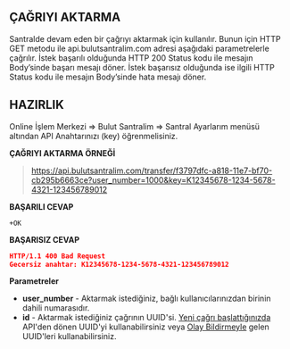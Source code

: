 **ÇAĞRIYI AKTARMA**
----
Santralde devam eden bir çağrıyı aktarmak için kullanılır. Bunun için HTTP GET metodu ile api.bulutsantralim.com adresi aşağıdaki
parametrelerle çağrılır. İstek başarılı olduğunda HTTP 200 Status kodu ile mesajın Body’sinde başarı mesajı döner. İstek başarısız
olduğunda ise ilgili HTTP Status kodu ile mesajın Body’sinde hata mesajı döner.

**HAZIRLIK**
----
  Online İşlem Merkezi => Bulut Santralim => Santral Ayarlarım menüsü altından API Anahtarınızı (key) öğrenmelisiniz.

**ÇAĞRIYI AKTARMA ÖRNEĞİ**

>https://api.bulutsantralim.com/transfer/f3797dfc-a818-11e7-bf70-cb295b6663ce?user_number=1000&key=K12345678-1234-5678-4321-123456789012

**BAŞARILI CEVAP**
```
+OK
```

**BAŞARISIZ CEVAP** 

```json
HTTP/1.1 400 Bad Request 
Gecersiz anahtar: K12345678-1234-5678-4321-123456789012
```
**Parametreler**

* **user_number** - Aktarmak istediğiniz, bağlı kullanıcılarınızdan birinin dahili numarasıdır.
* **id** - Aktarmak istediğiniz çağrının UUID'si. [Yeni çağrı başlattığınızda](https://github.com/verimor/Bulutsantralim-API/blob/master/begin_call.md) API'den dönen UUID'yi kullanabilirsiniz veya [Olay Bildirmeyle](https://github.com/verimor/Bulutsantralim-API/blob/master/report_event.md) gelen UUID'leri kullanabilirsiniz.

